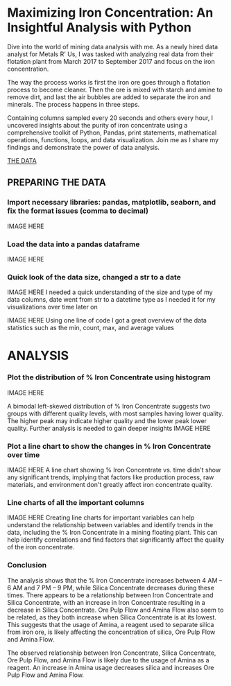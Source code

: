 # Maximizing Iron Concentration: An Insightful Analysis with Python

Dive into the world of mining data analysis with me. As a newly hired data analyst for Metals R' Us, I was tasked with analyzing real data from their flotation plant from March 2017 to September 2017 and focus on the iron concentration.  

The way the process works is first the iron ore goes through a flotation process to become cleaner. Then the ore is mixed with starch and amine to remove dirt, and last the air bubbles are added to separate the iron and minerals. The process happens in three steps.

Containing columns sampled every 20 seconds and others every hour, I uncovered insights about the purity of iron concentrate using a comprehensive toolkit of Python, Pandas, print statements, mathematical operations, functions, loops, and data visualization. Join me as I share my findings and demonstrate the power of data analysis.

<a href="https://www.kaggle.com/datasets/edumagalhaes/quality-prediction-in-a-mining-process?resource=download">THE DATA</a>

## PREPARING THE DATA 
### Import necessary libraries: pandas, matplotlib, seaborn, and fix the format issues (comma to decimal)
IMAGE HERE

### Load the data into a pandas dataframe
IMAGE HERE

### Quick look of the data size, changed a str to a date
IMAGE HERE 
I needed a quick understanding of the size and type of my data columns, date went from str to a datetime type as I needed it for my visualizations over time later on

IMAGE HERE
Using one line of code I got a great overview of the data statistics such as the min, count, max, and average values


# ANALYSIS 

### Plot the distribution of % Iron Concentrate using histogram
IMAGE HERE 

A bimodal left-skewed distribution of % Iron Concentrate suggests two groups with different quality levels, with most samples having lower quality. The higher peak may indicate higher quality and the lower peak lower quality. Further analysis is needed to gain deeper insights
IMAGE HERE

### Plot a line chart to show the changes in % Iron Concentrate over time

IMAGE HERE 
A line chart showing % Iron Concentrate vs. time didn't show any significant trends, implying that factors like production process, raw materials, and environment don't greatly affect iron concentrate quality.

### Line charts of all the important columns
IMAGE HERE
Creating line charts for important variables can help understand the relationship between variables and identify trends in the data, including the % Iron Concentrate in a mining floating plant. This can help identify correlations and find factors that significantly affect the quality of the iron concentrate.

### Conclusion

The analysis shows that the % Iron Concentrate increases between 4 AM – 6 AM and 7 PM – 9 PM, while Silica Concentrate decreases during these times. There appears to be a relationship between Iron Concentrate and Silica Concentrate, with an increase in Iron Concentrate resulting in a decrease in Silica Concentrate. Ore Pulp Flow and Amina Flow also seem to be related, as they both increase when Silica Concentrate is at its lowest. This suggests that the usage of Amina, a reagent used to separate silica from iron ore, is likely affecting the concentration of silica, Ore Pulp Flow and Amina Flow.

The observed relationship between Iron Concentrate, Silica Concentrate, Ore Pulp Flow, and Amina Flow is likely due to the usage of Amina as a reagent. An increase in Amina usage decreases silica and increases Ore Pulp Flow and Amina Flow.
